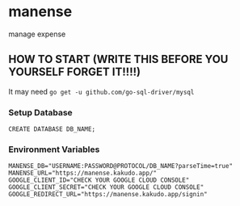 # manense

manage expense

## HOW TO START (WRITE THIS BEFORE YOU YOURSELF FORGET IT!!!!)

It may need `go get -u github.com/go-sql-driver/mysql`

### Setup Database

```
CREATE DATABASE DB_NAME;
```

### Environment Variables

```
MANENSE_DB="USERNAME:PASSWORD@PROTOCOL/DB_NAME?parseTime=true"
MANENSE_URL="https://manense.kakudo.app/"
GOOGLE_CLIENT_ID="CHECK YOUR GOOGLE CLOUD CONSOLE"
GOOGLE_CLIENT_SECRET="CHECK YOUR GOOGLE CLOUD CONSOLE"
GOOGLE_REDIRECT_URL="https://manense.kakudo.app/signin"
```


